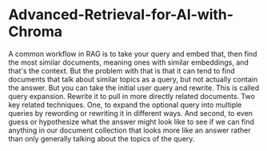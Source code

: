 # Advanced-Retrieval-for-AI-with-Chroma

A common workflow in RAG is to take your query and embed that, 
then find the most similar documents, meaning ones with similar embeddings, 
and that's the context. But the problem with that 
is that it can tend to find documents that talk about similar 
topics as a query, but not actually contain the answer. But 
you can take the initial user query and rewrite. 
This is called query expansion. 
Rewrite it to pull in more directly related documents. 
Two key related techniques. One, to expand the optional 
query into multiple queries by rewording or rewriting 
it in different ways. And second, to even guess or hypothesize what 
the answer might look like to see if we can find anything 
in our document collection that looks more like an 
answer rather than only generally talking 
about the topics of the query. 
